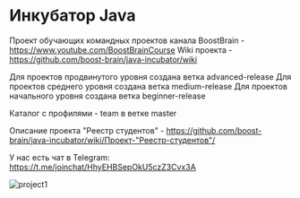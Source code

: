 # Инкубатор Java
Проект обучающих командных проектов канала BoostBrain - https://www.youtube.com/BoostBrainCourse
Wiki проекта - https://github.com/boost-brain/java-incubator/wiki

Для проектов продвинутого уровня создана ветка advanced-release
Для проектов среднего уровня создана ветка medium-release
Для проектов начального уровня создана ветка beginner-release

Каталог с профилями - team в ветке master

Описание проекта "Реестр студентов" - https://github.com/boost-brain/java-incubator/wiki/Проект-"Реестр-студентов"/

У нас есть чат в Telegram: https://t.me/joinchat/HhyEHBSepOkU5czZ3Cvx3A

![project1](https://user-images.githubusercontent.com/53460439/90731203-31dd4c80-e2eb-11ea-8ace-3a582656cb2c.jpg)
